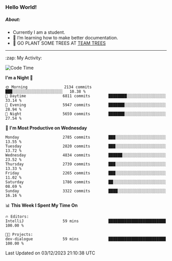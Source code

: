 ### Hello World!

##### About:
- Currently I am a student.
- 🌱 I’m learning how to make better documentation.
- 🌱 GO PLANT SOME TREES AT [TEAM TREES](https://teamtrees.org/)

---
  <summary>:zap: My Activity:</summary>
  
<!--START_SECTION:waka-->
![Code Time](http://img.shields.io/badge/Code%20Time-1%2C267%20hrs%2047%20mins-blue)

**I'm a Night 🦉** 

```text
🌞 Morning                2134 commits        ███░░░░░░░░░░░░░░░░░░░░░░   10.38 % 
🌆 Daytime                6811 commits        ████████░░░░░░░░░░░░░░░░░   33.14 % 
🌃 Evening                5947 commits        ███████░░░░░░░░░░░░░░░░░░   28.94 % 
🌙 Night                  5659 commits        ███████░░░░░░░░░░░░░░░░░░   27.54 % 
```
📅 **I'm Most Productive on Wednesday** 

```text
Monday                   2785 commits        ███░░░░░░░░░░░░░░░░░░░░░░   13.55 % 
Tuesday                  2820 commits        ███░░░░░░░░░░░░░░░░░░░░░░   13.72 % 
Wednesday                4834 commits        ██████░░░░░░░░░░░░░░░░░░░   23.52 % 
Thursday                 2739 commits        ███░░░░░░░░░░░░░░░░░░░░░░   13.33 % 
Friday                   2265 commits        ███░░░░░░░░░░░░░░░░░░░░░░   11.02 % 
Saturday                 1786 commits        ██░░░░░░░░░░░░░░░░░░░░░░░   08.69 % 
Sunday                   3322 commits        ████░░░░░░░░░░░░░░░░░░░░░   16.16 % 
```


📊 **This Week I Spent My Time On** 

```text
🔥 Editors: 
IntelliJ                 59 mins             █████████████████████████   100.00 % 

🐱‍💻 Projects: 
dev-dialogue             59 mins             █████████████████████████   100.00 % 
```


 Last Updated on 03/12/2023 21:10:38 UTC
<!--END_SECTION:waka-->
